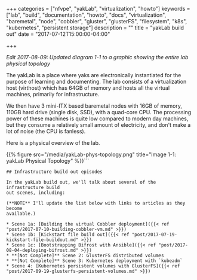 +++
categories = ["nfvpe", "yakLab", "virtualization", "howto"]
keywords = ["lab", "build", "documentation", "howto", "docs", "virtualization",
"baremetal", "node", "cobbler", "gluster", "glusterFS", "filesystem", "k8s",
"kubernetes", "persistent storage"]
description = ""
title = "yakLab build out"
date = "2017-07-12T15:00:00-04:00"

+++

_Edit 2017-08-09: Updated diagram 1-1 to a graphic showing the entire lab
physical topology_

The yakLab is a place where yaks are electronically instantiated for the
purpose of learning and documenting. The lab consists of a virtualization host
(virthost) which has 64GB of memory and hosts all the virtual machines,
primarily for infrastructure.
<!--more-->

We then have 3 mini-ITX based baremetal nodes with 16GB of memory, 110GB hard
drive (single disk, SSD), with a quad-core CPU. The processing power of these
machines is quite low compared to modern day machines, but they consume a
relatively small amount of electricity, and don't make a lot of noise (the CPU
is fanless).

Here is a physical overview of the lab.

{{% figure src="/media/yakLab-phys-topology.png" title="Image 1-1: yakLab Physical Topology" %}}```
```
## Infrastructure build out episodes

In the yakLab build out, we'll talk about several of the infrastructure build
out scenes, including:

(**NOTE** I'll update the list below with links to articles as they become
available.)

* Scene 1a: [Building the virtual Cobbler deployment]({{< ref "post/2017-07-10-building-cobbler-vm.md" >}})
* Scene 1b: [Kickstart file build out]({{< ref "post/2017-07-19-kickstart-file-buildout.md" >}})
* Scene 1c: [Bootstrapping Bifrost with Ansible]({{< ref "post/2017-08-04-deploying-bifrost.md" >}})
* **[Not Complete]** Scene 2: GlusterFS distributed volumes
* **[Not Complete]** Scene 3: Kubernetes deployment with `kubeadm`
* Scene 4: [Kubernetes persistent volumes with GlusterFS]({{< ref "post/2017-09-19-glusterfs-persistent-volumes.md" >}})
